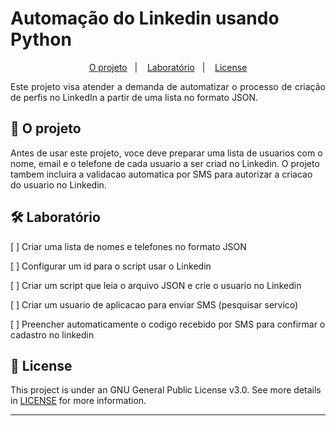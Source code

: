 # Automação do Linkedin usando Python

<p align="center">
  <a href="#HowToUseThisProject">O projeto</a>&nbsp;&nbsp;&nbsp;|&nbsp;&nbsp;&nbsp;
  <a href="#Lab">Laboratório</a>&nbsp;&nbsp;&nbsp;|&nbsp;&nbsp;&nbsp;
  <a href="#memo-license">License</a>
</p>


<p align="justify">Este projeto visa atender a demanda de automatizar o processo de criação de perfis no LinkedIn a partir de uma lista no formato JSON.</p>

## 🚀 O projeto

Antes de usar este projeto, voce deve preparar uma lista de usuarios com o nome, email e o telefone de cada usuario a ser criad no Linkedin.
O projeto tambem incluira a validacao automatica por SMS para autorizar a criacao do usuario no Linkedin.

## 🛠 Laboratório

<p align="left">[ ] Criar uma lista de nomes e telefones no formato JSON</p>
<p align="left">[ ] Configurar um id para o script usar o Linkedin</p>
<p align="left">[ ] Criar um script que leia o arquivo JSON e crie o usuario no Linkedin</p>
<p align="left">[ ] Criar um usuario de aplicacao para enviar SMS (pesquisar servico)</p>
<p align="left">[ ] Preencher automaticamente o codigo recebido por SMS para confirmar o cadastro no linkedin</p>

## :memo: License

This project is under an GNU General Public License v3.0. See more details in [LICENSE](LICENSE) for more information.

---